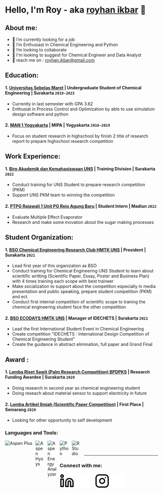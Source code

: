 # Hello, I'm Roy - aka [royhan ikbar](https://www.instagram.com/royhanikbar) 👋
## About me:
- 🔭 I’m currently looking for a job
- 🌱 I’m Enthusiast in Chemical Engineering and Python
- 👯 I’m looking to collaborate
- 🤔 I'm looking to suggest for Chemical Engineer and Data Analyst
- 💬 reach me on : royhan.ikbar@gmail.com

## Education:

#### 1. [Universitas Sebelas Maret](https://www.uns.ac.id) | Undergraduate Student of Chemical Engineering | Surakarta `2019-2023`
   - Currently in last semester with GPA 3.62 
   - Enthusiat in Process Control and Optimization by able to use simulation design software and python
#### 2. [MAN 1 Yogyakarta](https://man1yogyakarta.sch.id/) | MIPA | Yogyakarta `2016-2019`
   - Focus on student research in highschool by finish 2 title of research report to prepare highschool research competition

## Work Experience:
#### 1. [Biro Akademik dan Kemahasiswaan UNS](https://www.uns.ac.id) | Training Division | Surakarta `2022`
   - Conduct training for UNS Student to prepare research competition (PKM)
   - Support UNS PKM team to winning the competition 
#### 2. [PTPG Rajawali 1 Unit PG Rejo Agung Baru](https://pgrajawali1.co.id/pg-rejo-agung-baru/) | Student Intern | Madiun `2022`
   - Evaluate Multiple Effect Evaporator
   - Research and make some inovation about the sugar making processes
   
## Student Organization:
#### 1. [BSO Chemical Engineering Research Club HMTK UNS](https://www.hmtk.ft.uns.ac.id/) | President | Surakarta `2021`
   - Lead first year of this organization as BSO
   - Conduct training for Chemical Engineering UNS Student to learn about scientific writting (Scientific Paper, Essay, Poster and Business Plan) with 4 times training each scope with best traineer
   - Make socialization to support about the competition especially in media presentation and public speaking, prepare student competition (PKM) and ect.
   - Conduct first internal competition of scientific scope to traning the chemical engineering student face the other competition
#### 2. [BSO ECODAYS HMTK UNS](https://ecodays.ft.uns.ac.id/) | Manager of IDECHETS | Surakarta `2021`
   - Lead the first International Student Event in Chemical Engineering
   - Create competition "IDECHETS : International Design Competition of Chemical Engineering Student"
   - Create the guidance in abstract elimination, full paper and Grand Final

## Award :
#### 1. [Lomba Riset Sawit (Palm Research Competition) BPDPKS](https://www.bpdp.or.id/) | Research Funding Awardee | Surakarta `2020`
   - Doing research in second year as chemical engineering student
   - Doing reseach about material sensor to support electricity in future
#### 2. [Lomba Artikel Ilmiah (Scientific Paper Competition)](https://matematika.unnes.ac.id/kompetisi-karya-ilmiah-lima-bidang/) | First Place | Semarang `2020`
   - Looking for other opportunity to self development 

### Languages and Tools:
[<img align="left" alt="Aspen Plus" width="90px" src="https://images.squarespace-cdn.com/content/v1/5d52f0d708034a000126d1dd/1566323993201-S8CFIV3EGFYE7GSVZGZV/Aspen+Plus_Logo.png" style="padding-right:10px;" />][webdev]
[<img align="left" alt="Aspen Hysys" width="30px" src="https://img.informer.com/icons/png/128/29/29544.png" style="padding-right:10px;" />][webdev]
[<img align="left" alt="Aspen Energy Analyzer" width="30px" src="https://img.informer.com/icons/png/128/7266/7266063.png" style="padding-right:10px;" />][webdev]
[<img align="left" alt="Python" width="30px" src="https://upload.wikimedia.org/wikipedia/commons/thumb/c/c3/Python-logo-notext.svg/110px-Python-logo-notext.svg.png?20100317150552" style="padding-right:10px;" />][webdev]
[<img align="left" alt="R Studio" width="30px" src="https://marketplace-assets.digitalocean.com/logos/rstudio-20-04.svg" style="padding-right:10px;" />][webdev]
<br />
<br />

---
### Connect with me:
[![website](./img/linkedin-light.svg)](https://www.linkedin.com/in/royhan-ikbar#gh-light-mode-only)
[![website](./img/linkedin-dark.svg)](https://www.linkedin.com/in/royhan-ikbar#gh-dark-mode-only)
&nbsp;&nbsp;
[![website](./img/instagram-light.svg)](https://instagram.com/royhanikbar#gh-light-mode-only)
[![website](./img/instagram-dark.svg)](https://instagram.com/royhanikbarn#gh-dark-mode-only)



[webdev]: https://github.com/royhanikbarr/royhanikbarr

